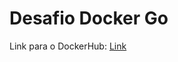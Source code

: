 # Desafio Docker Go 

Link para o DockerHub: [Link](https://hub.docker.com/repository/docker/avnerjose/fc-rocks-go/general)
